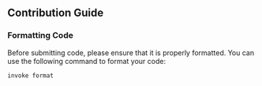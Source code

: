 ## Contribution Guide

### Formatting Code

Before submitting code, please ensure that it is properly formatted. You can use the following command to format your code:

```bash
invoke format
```